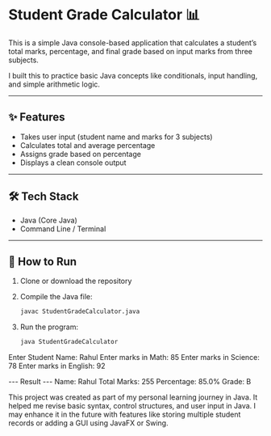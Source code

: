 # Student Grade Calculator 📊

This is a simple Java console-based application that calculates a student’s total marks, percentage, and final grade based on input marks from three subjects.

I built this to practice basic Java concepts like conditionals, input handling, and simple arithmetic logic.

---

## ✨ Features

- Takes user input (student name and marks for 3 subjects)
- Calculates total and average percentage
- Assigns grade based on percentage
- Displays a clean console output

---

## 🛠️ Tech Stack

- Java (Core Java)
- Command Line / Terminal

---

## 🚀 How to Run

1. Clone or download the repository
2. Compile the Java file:

   ```bash
   javac StudentGradeCalculator.java

3. Run the program:

   ```bash
   java StudentGradeCalculator
   ```
Enter Student Name: Rahul
Enter marks in Math: 85
Enter marks in Science: 78
Enter marks in English: 92

--- Result ---
Name: Rahul
Total Marks: 255
Percentage: 85.0%
Grade: B

This project was created as part of my personal learning journey in Java. It helped me revise basic syntax, control structures, and user input in Java. I may enhance it in the future with features like storing multiple student records or adding a GUI using JavaFX or Swing.
